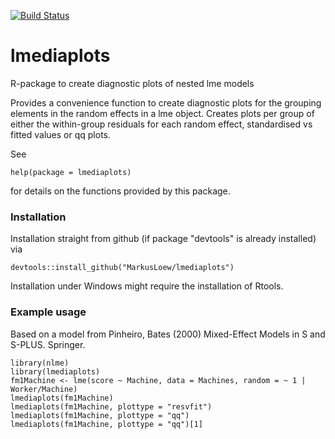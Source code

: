 [![Build Status](https://travis-ci.org/MarkusLoew/lmediaplots.svg?branch=master)](https://travis-ci.org/MarkusLoew/lmediaplots)

lmediaplots
==============

R-package to create diagnostic plots of nested lme models


Provides a convenience function to create diagnostic plots for the grouping elements in the random effects in a lme object. Creates plots per group of either the within-group residuals for each random effect, standardised vs fitted values or qq plots.


See 

	help(package = lmediaplots) 

for details on the functions provided by this package.

### Installation

Installation straight from github (if package "devtools" is already installed) via

```{r}
devtools::install_github("MarkusLoew/lmediaplots")
```

Installation under Windows might require the installation of Rtools.

### Example usage
Based on a model from Pinheiro, Bates (2000) Mixed-Effect Models in S and S-PLUS. Springer.

```{r}
library(nlme)
library(lmediaplots)
fm1Machine <- lme(score ~ Machine, data = Machines, random = ~ 1 | Worker/Machine)
lmediaplots(fm1Machine)
lmediaplots(fm1Machine, plottype = "resvfit")
lmediaplots(fm1Machine, plottype = "qq")
lmediaplots(fm1Machine, plottype = "qq")[1]

```
